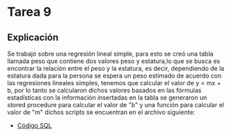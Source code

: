 # Tarea 9

## Explicación
Se trabajó sobre una regresión lineal simple, para esto se creó una tabla llamada peso que contiene dos valores peso y estatura,lo que se busca es encontrar la relación entre el peso y la estatura, es decir, 
dependiendo de la estatura dada para la persona se espera un peso estimado de acuerdo con las regresiones lineales simples, tenemos que calcular el valor de y = mx + b, 
por lo tanto se calcularon dichos valores basados en las fórmulas estadísticas con la información insertadas en la tabla 
se generaron un stored procedure para calcular el valor de "b" y una función para calcular el valor de "m" dichos scripts se encuentran en el archivo siguiente:
* [Código SQL](tarea_9.sql)